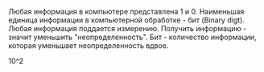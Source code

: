 Любая информация в компьютере представлена 1 и 0. Наименьшая единица
информации в компьютерной обработке - бит (Binary digt). Любая информация
поддается измерению. Получить информацию - значит уменьшить
"неопределенность". Бит - количество информации, которая уменьшает
неопределенность вдвое.

10^2
